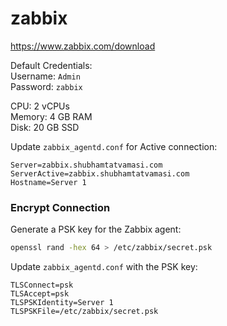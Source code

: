 # zabbix

https://www.zabbix.com/download

Default Credentials: \
Username: `Admin` \
Password: `zabbix`

CPU: 2 vCPUs \
Memory: 4 GB RAM \
Disk: 20 GB SSD

Update `zabbix_agentd.conf` for Active connection:
```
Server=zabbix.shubhamtatvamasi.com
ServerActive=zabbix.shubhamtatvamasi.com
Hostname=Server 1
```

### Encrypt Connection

Generate a PSK key for the Zabbix agent:
```bash
openssl rand -hex 64 > /etc/zabbix/secret.psk
```

Update `zabbix_agentd.conf` with the PSK key:
```
TLSConnect=psk
TLSAccept=psk
TLSPSKIdentity=Server 1
TLSPSKFile=/etc/zabbix/secret.psk
```
